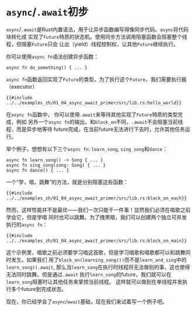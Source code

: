 # `async`/`.await`初步
`async`/`.await`是Rust内置语法，用于让异步函数编写得像同步代码。`async`将代码块转化成
实现了`Future`特质的状态机。使用同步方法调用阻塞函数会阻塞整个线程，但阻塞`Future`只会
让出（yield）线程控制权，让其他`Future`继续执行。

你可以使用`async fn`语法创建异步函数：

```rust,no_run
async fn do_something() { ... }
```

`async fn`函数返回实现了`Future`的类型。为了执行这个`Future`，我们需要执行器（executor）

```rust,no_run
{{#include ../../examples_zh/01_04_async_await_primer/src/lib.rs:hello_world}}
```

在`async fn`函数中， 你可以使用`.await`来等待其他实现了`Future`特质的类型完成，例如
另外一个`async fn`的输出。和`block_on`不同，`.await`不会阻塞当前线程，而是异步地等待
future完成，在当前future无法进行下去时，允许其他任务运行。

举个例子，想想有以下三个`async fn`: `learn_song`, `sing_song`和`dance`：

```rust,no_run
async fn learn_song() -> Song { ... }
async fn sing_song(song: Song) { ... }
async fn dance() { ... }
```

一个“学，唱，跳舞”的方法，就是分别阻塞这些函数：

```rust,no_run
{{#include ../../examples_zh/01_04_async_await_primer/src/lib.rs:block_on_each}}
```

然而，这样性能并不是最优——我们一次只能干一件事！显然我们必须在唱歌之前学会它，但是学唱
同时也可以跳舞。为了拽黑暗，我们可以创建两个独立可并发执行的`async fn`：

```rust,no_run
{{#include ../../examples_zh/01_04_async_await_primer/src/lib.rs:block_on_main}}
```

这个示例里，唱歌之前必须要学习唱这首歌，但是学习唱歌和唱歌都可以和跳舞同时发生。如果我们
用了`block_on(learning_song())`而不是`learn_and_sing`中的`learn_song().await`,
那么当`learn_song`在执行时线程将无法做别的事，这也使得无法同时跳舞。但是通过`.await`
执行`learn_song`的future，我们就可以在`learn_song`阻塞时让其他任务来掌控当前线程。
这样就可以做到在单线程并发执行多个future到完成状态。

现在，你已经学会了`async`/`await`基础，现在我们来试着写一个例子吧。 
